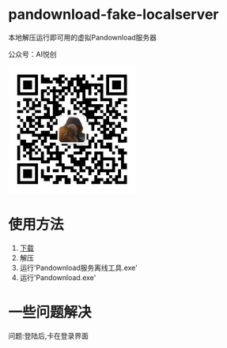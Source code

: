 # pandownload-fake-localserver

本地解压运行即可用的虚拟Pandownload服务器

公众号：AI悦创

![公众号：AI悦创](公众号：AI悦创.jpg)

# 使用方法

1. [下载](https://raw.githubusercontent.com/AndersonHJB/pandownload-fake-localserver/master/PanDownload_localserver.zip)
2. 解压
3. 运行'Pandownload服务离线工具.exe'
4. 运行'Pandownload.exe'

# 一些问题解决

问题:登陆后,卡在登录界面


